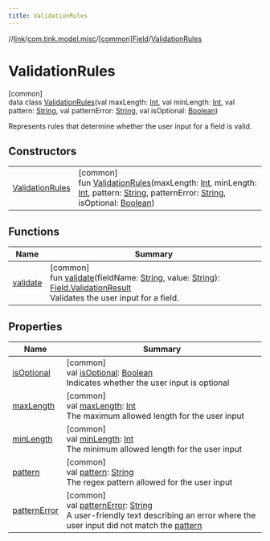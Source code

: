 ```yaml
---
title: ValidationRules
---
```

//[link](../../../../index.html)/[com.tink.model.misc](../../index.html)/[[common]Field](../index.html)/[ValidationRules](index.html)



# ValidationRules



[common]\
data class [ValidationRules](index.html)(val maxLength: [Int](https://kotlinlang.org/api/latest/jvm/stdlib/kotlin/-int/index.html), val minLength: [Int](https://kotlinlang.org/api/latest/jvm/stdlib/kotlin/-int/index.html), val pattern: [String](https://kotlinlang.org/api/latest/jvm/stdlib/kotlin/-string/index.html), val patternError: [String](https://kotlinlang.org/api/latest/jvm/stdlib/kotlin/-string/index.html), val isOptional: [Boolean](https://kotlinlang.org/api/latest/jvm/stdlib/kotlin/-boolean/index.html))

Represents rules that determine whether the user input for a field is valid.



## Constructors


| | |
|---|---|
| [ValidationRules](-validation-rules.html) | [common]<br>fun [ValidationRules](-validation-rules.html)(maxLength: [Int](https://kotlinlang.org/api/latest/jvm/stdlib/kotlin/-int/index.html), minLength: [Int](https://kotlinlang.org/api/latest/jvm/stdlib/kotlin/-int/index.html), pattern: [String](https://kotlinlang.org/api/latest/jvm/stdlib/kotlin/-string/index.html), patternError: [String](https://kotlinlang.org/api/latest/jvm/stdlib/kotlin/-string/index.html), isOptional: [Boolean](https://kotlinlang.org/api/latest/jvm/stdlib/kotlin/-boolean/index.html)) |


## Functions


| Name | Summary |
|---|---|
| [validate](validate.html) | [common]<br>fun [validate](validate.html)(fieldName: [String](https://kotlinlang.org/api/latest/jvm/stdlib/kotlin/-string/index.html), value: [String](https://kotlinlang.org/api/latest/jvm/stdlib/kotlin/-string/index.html)): [Field.ValidationResult](../-validation-result/index.html)<br>Validates the user input for a field. |


## Properties


| Name | Summary |
|---|---|
| [isOptional](is-optional.html) | [common]<br>val [isOptional](is-optional.html): [Boolean](https://kotlinlang.org/api/latest/jvm/stdlib/kotlin/-boolean/index.html)<br>Indicates whether the user input is optional |
| [maxLength](max-length.html) | [common]<br>val [maxLength](max-length.html): [Int](https://kotlinlang.org/api/latest/jvm/stdlib/kotlin/-int/index.html)<br>The maximum allowed length for the user input |
| [minLength](min-length.html) | [common]<br>val [minLength](min-length.html): [Int](https://kotlinlang.org/api/latest/jvm/stdlib/kotlin/-int/index.html)<br>The minimum allowed length for the user input |
| [pattern](pattern.html) | [common]<br>val [pattern](pattern.html): [String](https://kotlinlang.org/api/latest/jvm/stdlib/kotlin/-string/index.html)<br>The regex pattern allowed for the user input |
| [patternError](pattern-error.html) | [common]<br>val [patternError](pattern-error.html): [String](https://kotlinlang.org/api/latest/jvm/stdlib/kotlin/-string/index.html)<br>A user-friendly text describing an error where the user input did not match the [pattern](pattern.html) |


